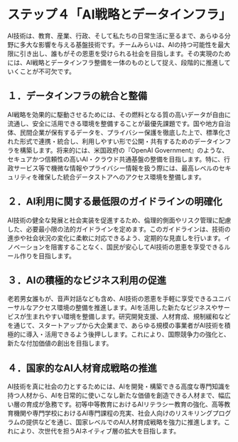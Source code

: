 # ステップ４「AI戦略とデータインフラ」

AI技術は、教育、産業、行政、そして私たちの日常生活に至るまで、あらゆる分野に多大な影響を与える基盤技術です。チームみらいは、AIの持つ可能性を最大限に引き出し、誰もがその恩恵を受けられる社会を目指します。その実現のためには、AI戦略とデータインフラ整備を一体のものとして捉え、段階的に推進していくことが不可欠です。

## １．データインフラの統合と整備

AI戦略を効果的に駆動させるためには、その燃料となる質の高いデータが自由に流通し、安全に活用できる環境を整備することが最優先課題です。国や地方自治体、民間企業が保有するデータを、プライバシー保護を徹底した上で、標準化された形式で連携・統合し、利用しやすい形で公開・共有するためのデータインフラを構築します。将来的には、米国政府の『OpenAI Government』のような、セキュアかつ信頼性の高いAI・クラウド共通基盤の整備を目指します。特に、行政サービス等で機微な情報やプライバシー情報を扱う際には、最高レベルのセキュリティを確保した統合データストアへのアクセス環境を整備します。

## ２．AI利用に関する最低限のガイドラインの明確化

AI技術の健全な発展と社会実装を促進するため、倫理的側面やリスク管理に配慮した、必要最小限の法的ガイドラインを定めます。このガイドラインは、技術の進歩や社会状況の変化に柔軟に対応できるよう、定期的な見直しを行います。イノベーションを阻害することなく、国民が安心してAI技術の恩恵を享受できるルール作りを目指します。

## ３．AIの積極的なビジネス利用の促進

老若男女誰もが、音声対話なども含め、AI技術の恩恵を手軽に享受できるユニバーサルなアクセス環境の整備を推進します。AIを活用した新たなビジネスやサービスが生まれやすい環境を整備します。研究開発支援、人材育成、規制緩和などを通じて、スタートアップから大企業まで、あらゆる規模の事業者がAI技術を積極的に導入・活用できるよう後押しします。これにより、国際競争力の強化と、新たな付加価値の創出を目指します。

## ４．国家的なAI人材育成戦略の推進

AI技術を真に社会の力とするためには、AIを開発・構築できる高度な専門知識を持つ人材から、AIを日常的に使いこなし新たな価値を創造できる人材まで、幅広い層の育成が急務です。初等中等教育におけるAIリテラシー教育の強化、高等教育機関や専門学校におけるAI専門課程の充実、社会人向けのリスキリングプログラムの提供などを通じ、国家レベルでのAI人材育成戦略を強力に推進します。これにより、次世代を担うAIネイティブ層の拡大を目指します。
